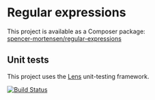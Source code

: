 # Regular expressions

This project is available as a Composer package:   
[spencer-mortensen/regular-expressions](https://packagist.org/packages/spencer-mortensen/regular-expressions)


## Unit tests

This project uses the [Lens](http://lens.guide) unit-testing framework.

[![Build Status](https://travis-ci.org/Spencer-Mortensen/regular-expressions.png?branch=master)](https://travis-ci.org/Spencer-Mortensen/regular-expressions)
